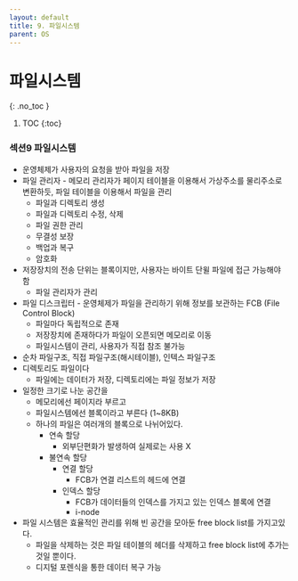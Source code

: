 ```yaml
---
layout: default
title: 9. 파일시스템
parent: OS
---
```


# 파일시스템
{: .no_toc }

1. TOC
{:toc}

### 섹션9 파일시스템

- 운영체제가 사용자의 요청을 받아 파일을 저장
- 파일 관리자 - 메모리 관리자가 페이지 테이블을 이용해서 가상주소를 물리주소로 변환하듯, 파일 테이블을 이용해서 파일을 관리
    - 파일과 디렉토리 생성
    - 파일과 디렉토리 수정, 삭제
    - 파일 권한 관리
    - 무결성 보장
    - 백업과 복구
    - 암호화
- 저장장치의 전송 단위는 블록이지만, 사용자는 바이트 단윌 파일에 접근 가능해야 함
    - 파일 관리자가 관리
- 파일 디스크립터 - 운영체제가 파일을 관리하기 위해 정보를 보관하는 FCB (File Control Block)
    - 파일마다 독립적으로 존재
    - 저장장치에 존재하다가 파일이 오픈되면 메모리로 이동
    - 파일시스템이 관리, 사용자가 직접 참조 불가능
- 순차 파일구조, 직접 파일구조(해시테이블), 인텍스 파일구조
- 디렉토리도 파일이다
    - 파일에는 데이터가 저장, 디렉토리에는 파일 정보가 저장
- 일정한 크기로 나눈 공간을
    - 메모리에선 페이지라 부르고
    - 파일시스템에선 블록이라고 부른다 (1~8KB)
    - 하나의 파일은 여러개의 블록으로 나뉘어있다.
        - 연속 할당
            - 외부단편화가 발생하여 실제로는 사용 X
        - 불연속 할당
            - 연결 할당
                - FCB가 연결 리스트의 헤드에 연결
            - 인덱스 할당
                - FCB가 데이터들의 인덱스를 가지고 있는 인덱스 블록에 연결
                - i-node
- 파일 시스템은 효율적인 관리를 위해 빈 공간을 모아둔 free block list를 가지고있다.
    - 파일을 삭제하는 것은 파일 테이블의 헤더를 삭제하고 free block list에 추가는 것일 뿐이다.
    - 디지털 포렌식을 통한 데이터 복구 가능